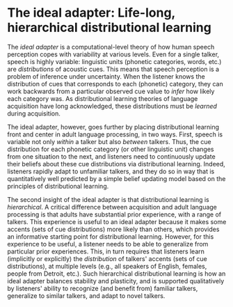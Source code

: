 # The ideal adapter: Life-long, hierarchical distributional learning

The _ideal adapter_ is a computational-level theory of how human speech
perception copes with variability at various levels.  Even for a single talker,
speech is highly variable: linguistic units (phonetic categories, words, etc.)
are _distributions_ of acoustic cues.  This means that speech perception is a
problem of inference under uncertainty.  When the listener knows the
distribution of cues that corresponds to each (phonetic) category, they can work
backwards from a particular observed cue value to _infer_ how likely each
category was.  As distributional learning theories of language acquisition have
long acknowledged, these distributions must be _learned_ during acquisition.

The ideal adapter, however, goes further by placing distributional
learning front and center in adult language processing, in two ways.  First,
speech is variable not only _within_ a talker but also _between_ talkers.  Thus,
the cue distribution for each phonetic category (or other linguistic unit)
changes from one situation to the next, and listeners need to continuously
update their beliefs about these cue distributions via distributional learning.
Indeed, listeners rapidly adapt to unfamiliar talkers, and they do so in way
that is quantitatively well predicted by a simple belief updating model based on
the principles of distributional learning.

The second insight of the ideal adapter is that distributional learning is
_hierarchical_.  A critical difference between acquisition and adult language
processing is that adults have substantial prior experience, with a range of
talkers.  This experience is useful to an ideal adapter because it makes some
accents (sets of cue distributions) more likely than others, which provides an
informative starting point for distributional learning.  However, for this
experience to be useful, a listener needs to be able to generalize from
particular prior experiences.  This, in turn requires that listeners learn
(implicitly or explicitly) the _distribution_ of talkers' accents (sets of cue
distributions), at multiple levels (e.g., all speakers of English, females,
people from Detroit, etc.).  Such hierarchical distributional learning is how an
ideal adapter balances stability and plasticity, and is supported qualitatively
by listeners' ability to recognize (and benefit from) familiar talkers,
generalize to similar talkers, and adapt to novel talkers.
